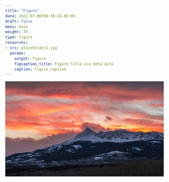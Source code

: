 ```yaml
---
title: "Figure"
date: 2022-07-06T00:36:24-08:00
draft: false
menu: main
weight: 70
type: figure
resources:
- src: placeholder2.jpg
  params:
    output: figure
    figcaption_title: Figure title via meta data
    caption: figure caption
---
```


![Image ALT text](placeholder2.jpg "Image TITLE text")

